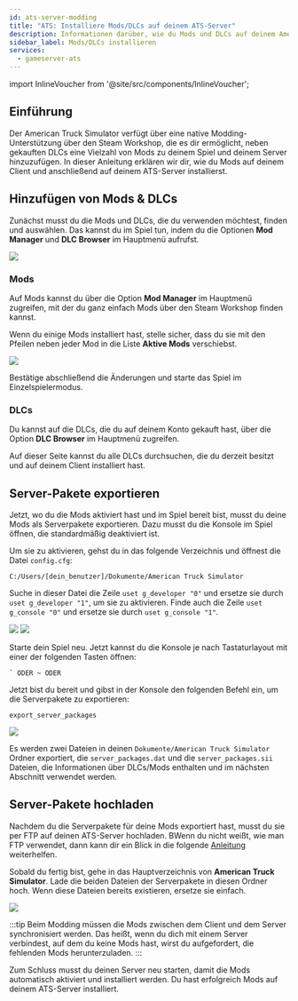 ```yaml
---
id: ats-server-modding
title: "ATS: Installiere Mods/DLCs auf deinem ATS-Server"
description: Informationen darüber, wie du Mods und DLCs auf deinem American Truck Simulator (ATS) Server oder Spielclient von ZAP-Hosting installierst - ZAP-Hosting.com Dokumentation
sidebar_label: Mods/DLCs installieren
services:
  - gameserver-ats
---
```


import InlineVoucher from '@site/src/components/InlineVoucher';

## Einführung

Der American Truck Simulator verfügt über eine native Modding-Unterstützung über den Steam Workshop, die es dir ermöglicht, neben gekauften DLCs eine Vielzahl von Mods zu deinem Spiel und deinem Server hinzuzufügen. In dieser Anleitung erklären wir dir, wie du Mods auf deinem Client und anschließend auf deinem ATS-Server installierst.

<InlineVoucher />

## Hinzufügen von Mods & DLCs

Zunächst musst du die Mods und DLCs, die du verwenden möchtest, finden und auswählen. Das kannst du im Spiel tun, indem du die Optionen **Mod Manager** und **DLC Browser** im Hauptmenü aufrufst.

![](https://screensaver01.zap-hosting.com/index.php/s/osjX59MRjrPBfe6/preview)

### Mods

Auf Mods kannst du über die Option **Mod Manager** im Hauptmenü zugreifen, mit der du ganz einfach Mods über den Steam Workshop finden kannst.

Wenn du einige Mods installiert hast, stelle sicher, dass du sie mit den Pfeilen neben jeder Mod in die Liste **Aktive Mods** verschiebst.

![](https://screensaver01.zap-hosting.com/index.php/s/TG7XK6ZodWZM2pz/preview)

Bestätige abschließend die Änderungen und starte das Spiel im Einzelspielermodus.

### DLCs

Du kannst auf die DLCs, die du auf deinem Konto gekauft hast, über die Option **DLC Browser** im Hauptmenü zugreifen.

Auf dieser Seite kannst du alle DLCs durchsuchen, die du derzeit besitzt und auf deinem Client installiert hast.

## Server-Pakete exportieren

Jetzt, wo du die Mods aktiviert hast und im Spiel bereit bist, musst du deine Mods als Serverpakete exportieren. Dazu musst du die Konsole im Spiel öffnen, die standardmäßig deaktiviert ist.

Um sie zu aktivieren, gehst du in das folgende Verzeichnis und öffnest die Datei `config.cfg`:
```
C:/Users/[dein_benutzer]/Dokumente/American Truck Simulator
```

Suche in dieser Datei die Zeile `uset g_developer "0"` und ersetze sie durch `uset g_developer "1"`, um sie zu aktivieren. Finde auch die Zeile `uset g_console "0"` und ersetze sie durch `uset g_console "1"`.

![](https://screensaver01.zap-hosting.com/index.php/s/Wz52e4o2KtTndZM/preview)
![](https://screensaver01.zap-hosting.com/index.php/s/raR8jxq7imKzjDD/preview)

Starte dein Spiel neu. Jetzt kannst du die Konsole je nach Tastaturlayout mit einer der folgenden Tasten öffnen:
```
` ODER ~ ODER
```

Jetzt bist du bereit und gibst in der Konsole den folgenden Befehl ein, um die Serverpakete zu exportieren:
```
export_server_packages
```

![](https://screensaver01.zap-hosting.com/index.php/s/zbzbdKfyr5xyNrK/preview)

Es werden zwei Dateien in deinen `Dokumente/American Truck Simulator` Ordner exportiert, die `server_packages.dat` und die `server_packages.sii` Dateien, die Informationen über DLCs/Mods enthalten und im nächsten Abschnitt verwendet werden.

## Server-Pakete hochladen

Nachdem du die Serverpakete für deine Mods exportiert hast, musst du sie per FTP auf deinen ATS-Server hochladen. BWenn du nicht weißt, wie man FTP verwendet, dann kann dir ein Blick in die folgende [Anleitung](gameserver-ftpaccess.md) weiterhelfen.

Sobald du fertig bist, gehe in das Hauptverzeichnis  von **American Truck Simulator**. Lade die beiden Dateien der Serverpakete in diesen Ordner hoch. Wenn diese Dateien bereits existieren, ersetze sie einfach.

![](https://screensaver01.zap-hosting.com/index.php/s/c5cYWL8eQKTzDg9/preview)

:::tip
Beim Modding müssen die Mods zwischen dem Client und dem Server synchronisiert werden. Das heißt, wenn du dich mit einem Server verbindest, auf dem du keine Mods hast, wirst du aufgefordert, die fehlenden Mods herunterzuladen.
:::

Zum Schluss musst du deinen Server neu starten, damit die Mods automatisch aktiviert und installiert werden. Du hast erfolgreich Mods auf deinem ATS-Server installiert.

<InlineVoucher />
